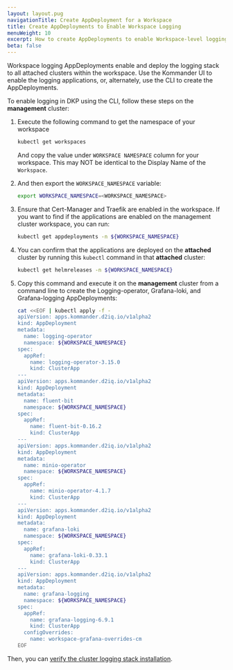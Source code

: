 ```yaml
---
layout: layout.pug
navigationTitle: Create AppDeployment for a Workspace
title: Create AppDeployments to Enable Workspace Logging
menuWeight: 10
excerpt: How to create AppDeployments to enable Workspace-level logging
beta: false
---
```


<!-- markdownlint-disable MD030 -->

Workspace logging AppDeployments enable and deploy the logging stack to all attached clusters within the workspace.
Use the Kommander UI to enable the logging applications, or, alternately, use the CLI to create the AppDeployments.

To enable logging in DKP using the CLI, follow these steps on the **management** cluster:

1. Execute the following command to get the namespace of your workspace

   ```bash
   kubectl get workspaces
   ```

   And copy the value under `WORKSPACE NAMESPACE` column for your workspace. This may NOT be identical to the Display Name of the `Workspace`.

1. And then export the `WORKSPACE_NAMESPACE` variable:

   ```bash
   export WORKSPACE_NAMESPACE=<WORKSPACE_NAMESPACE>
   ```

1. Ensure that Cert-Manager and Traefik are enabled in the workspace. If you want to find if the applications are enabled on the management cluster workspace, you can run:

   ```bash
   kubectl get appdeployments -n ${WORKSPACE_NAMESPACE}
   ```

1. You can confirm that the applications are deployed on the **attached** cluster by running this `kubectl` command in that **attached** cluster:

   ```bash
   kubectl get helmreleases -n ${WORKSPACE_NAMESPACE}
   ```

1. Copy this command and execute it on the **management** cluster from a command line to create the Logging-operator, Grafana-loki, and Grafana-logging AppDeployments:

   ``` bash
   cat <<EOF | kubectl apply -f -
   apiVersion: apps.kommander.d2iq.io/v1alpha2
   kind: AppDeployment
   metadata:
     name: logging-operator
     namespace: ${WORKSPACE_NAMESPACE}
   spec:
     appRef:
       name: logging-operator-3.15.0
       kind: ClusterApp
   ---
   apiVersion: apps.kommander.d2iq.io/v1alpha2
   kind: AppDeployment
   metadata:
     name: fluent-bit
     namespace: ${WORKSPACE_NAMESPACE}
   spec:
     appRef:
       name: fluent-bit-0.16.2
       kind: ClusterApp
   ---
   apiVersion: apps.kommander.d2iq.io/v1alpha2
   kind: AppDeployment
   metadata:
     name: minio-operator
     namespace: ${WORKSPACE_NAMESPACE}
   spec:
     appRef:
       name: minio-operator-4.1.7
       kind: ClusterApp
   ---
   apiVersion: apps.kommander.d2iq.io/v1alpha2
   kind: AppDeployment
   metadata:
     name: grafana-loki
     namespace: ${WORKSPACE_NAMESPACE}
   spec:
     appRef:
       name: grafana-loki-0.33.1
       kind: ClusterApp
   ---
   apiVersion: apps.kommander.d2iq.io/v1alpha2
   kind: AppDeployment
   metadata:
     name: grafana-logging
     namespace: ${WORKSPACE_NAMESPACE}
   spec:
     appRef:
       name: grafana-logging-6.9.1
       kind: ClusterApp
     configOverrides:
       name: workspace-grafana-overrides-cm
   EOF
   ```

Then, you can [verify the cluster logging stack installation][verify-logging-install].

[verify-logging-install]: ../verify-cluster-logstack
